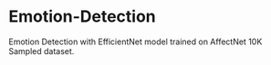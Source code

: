 # Emotion-Detection
Emotion Detection with EfficientNet model trained on AffectNet 10K Sampled dataset. 

